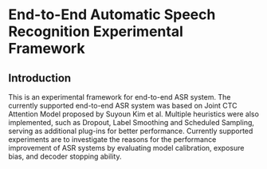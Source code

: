 # End-to-End Automatic Speech Recognition Experimental Framework

## Introduction
This is an experimental framework for end-to-end ASR system. The currently supported end-to-end ASR system was based on Joint CTC Attention Model proposed by Suyoun Kim et al. Multiple heuristics were also implemented, such as Dropout, Label Smoothing and Scheduled Sampling, serving as additional plug-ins for better performance. Currently supported experiments are to investigate the reasons for the performance improvement of ASR systems by evaluating model calibration, exposure bias, and decoder stopping ability. 

